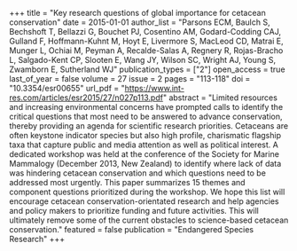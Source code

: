 +++
title = "Key research questions of global importance for cetacean conservation"
date = 2015-01-01
author_list = "Parsons ECM, Baulch S, Bechshoft T, Bellazzi G, Bouchet PJ, Cosentino AM, Godard-Codding CAJ, Gulland F, Hoffmann-Kuhnt M, Hoyt E, Livermore S, MacLeod CD, Matrai E, Munger L, Ochiai M, Peyman A, Recalde-Salas A, Regnery R, Rojas-Bracho L, Salgado-Kent CP, Slooten E, Wang JY, Wilson SC, Wright AJ, Young S, Zwamborn E, Sutherland WJ"
publication_types = ["2"]
open_access = true
last_of_year = false
volume =  27
issue = 2
pages = "113-118"
doi = "10.3354/esr00655"
url_pdf = "https://www.int-res.com/articles/esr2015/27/n027p113.pdf"
abstract = "Limited resources and increasing environmental concerns have prompted calls to identify the critical questions that most need to be answered to advance conservation, thereby providing an agenda for scientific research priorities. Cetaceans are often keystone indicator species but also high profile, charismatic flagship taxa that capture public and media attention as well as political interest. A dedicated workshop was held at the conference of the Society for Marine Mammalogy (December 2013, New Zealand) to identify where lack of data was hindering cetacean conservation and which questions need to be addressed most urgently. This paper summarizes 15 themes and component questions prioritized during the workshop. We hope this list will encourage cetacean conservation-orientated research and help agencies and policy makers to prioritize funding and future activities. This will ultimately remove some of the current obstacles to science-based cetacean conservation."
featured = false
publication = "Endangered Species Research"
+++

